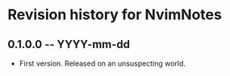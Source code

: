 # Revision history for NvimNotes

## 0.1.0.0 -- YYYY-mm-dd

* First version. Released on an unsuspecting world.
